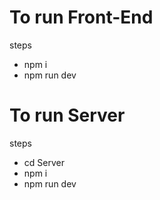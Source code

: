 # To run Front-End

steps

 - npm i
 - npm run dev 


# To run Server 

steps

 - cd Server
 - npm i
 - npm run dev


